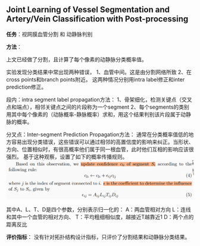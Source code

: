 ## Joint Learning of Vessel Segmentation and Artery/Vein Classification with Post-processing 
**任务**：视网膜血管分割 和 动静脉判别

**方法**：

上文已经做了分割，且计算了每个像素的动静脉分类概率值。

实验发现分类结果中常出现两种错误，
1、血管中间。这是由分割网络所致
2、在cross points和branch points附近。
这两种情况分别用intra label修正和inter prediction修正。

段内：intra segment label propagation方法：
1、骨架细化，检测关键点（交叉点和端点），相邻关键点之间的片段称为一个segment
2、每个segments的类别用其中每个像素的（动脉概率-静脉概率）求和，用这个结果判别该片段属于动静脉的概率。

分叉点：Inter-segment Prediction Propagation方法：
通常在分类概率值低的地方容易出现分类错误，这些错误可以通过相邻的高置信度的影响来纠正。当形状、方向、位置相似时，有很高概率他们属于同一根血管，此时他们互相的影响应该很强烈。
基于这种观察，设置了如下的概率传播规则。
![avatar](./source/propagation.png)

其中A、L、T、D是四个参数，分别表示归一化的：
A：两血管相对方向
L：连线和其中一个血管的相对方向、
T：平均粗细相似度，越接近T越靠近1
D：两个点的距离反比

**评价指标**：
    没有针对拓扑结构设计指标，只评价了分割结果和动静脉分类结果。
